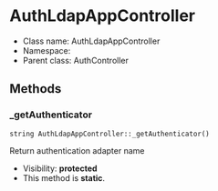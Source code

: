 AuthLdapAppController
===============






* Class name: AuthLdapAppController
* Namespace: 
* Parent class: AuthController







Methods
-------


### _getAuthenticator

    string AuthLdapAppController::_getAuthenticator()

Return authentication adapter name



* Visibility: **protected**
* This method is **static**.



